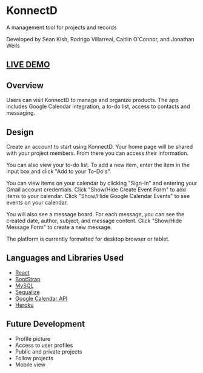 # KonnectD

A management tool for projects and records

Developed by Sean Kish, Rodrigo Villarreal, Caitlin O'Connor, and Jonathan Wells

## [LIVE DEMO](https://konnectd123.herokuapp.com)

## Overview
Users can visit KonnectD to manage and organize products. The app includes Google Calendar integration, a to-do list, access to contacts and messaging.

## Design
Create an account to start using KonnectD. Your home page will be shared with your project members. From there you can access their information.

You can also view your to-do list. To add a new item, enter the item in the input box and click "Add to your To-Do's".

You can view items on your calendar by clicking "Sign-In" and entering your Gmail account credentials. Click "Show/Hide Create Event Form" to add items to your calendar. Click "Show/Hide Google Calendar Events" to see events on your calendar.

You will also see a message board. For each message, you can see the created date, author, subject, and message content. Click "Show/Hide Message Form" to create a new message.

The platform is currently formatted for desktop browser or tablet.

## Languages and Libraries Used

* [React](https://reactjs.org/)
* [BootStrap](https://getbootstrap.com/)
* [MySQL](https://getbootstrap.com/)
* [Sequalize](https://www.npmjs.com/package/sequelize)
* [Google Calendar API](https://developers.google.com/calendar)
* [Heroku](https://id.heroku.com/login)

## Future Development
* Profile picture
* Access to user profiles
* Public and private projects
* Follow projects
* Mobile view
